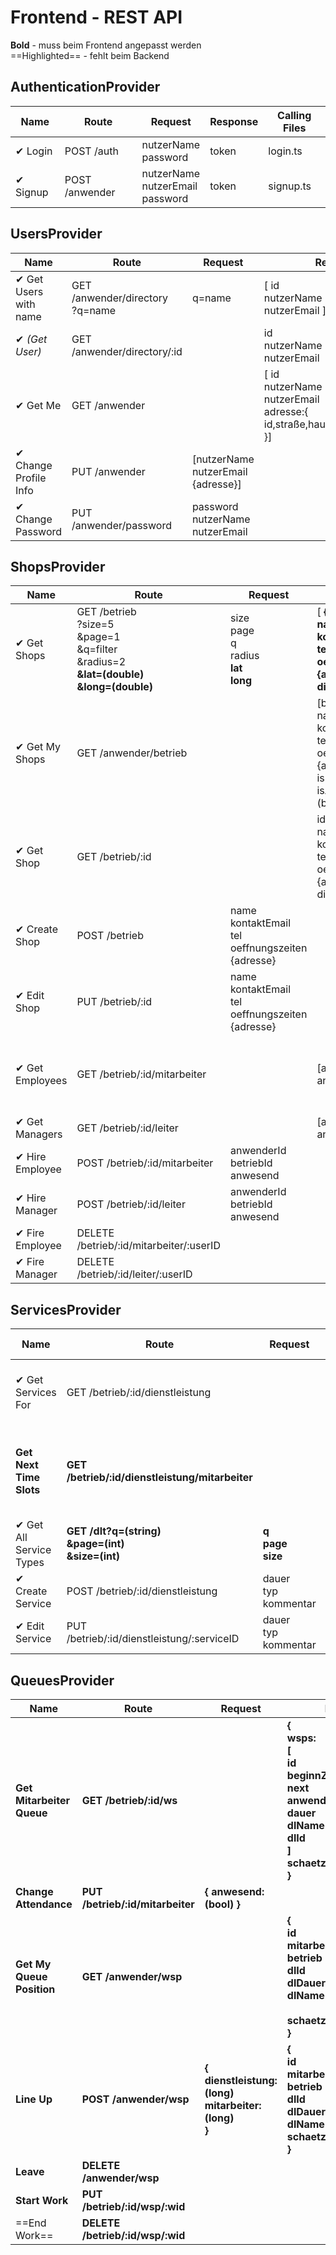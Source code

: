 # Frontend - REST API

**Bold** - muss beim Frontend angepasst werden  
==Highlighted== - fehlt beim Backend

## AuthenticationProvider


Name          	| Route            | Request                    | Response | Calling Files 
-----------------|------------------|-------------------------|----------|---
✔︎ Login		 	 	| POST /auth       | nutzerName<br>password | token | login.ts
✔︎ Signup          | POST /anwender   | nutzerName<br>nutzerEmail<br>password|token | signup.ts 


## UsersProvider

Name          	| Route            | Request                    | Response | Calling Files
-----------------|------------------|-------------------------|----------|---
✔︎ Get Users with name | GET /anwender/directory<br>?q=name | q=name| [ id<br>nutzerName<br>nutzerEmail ] | coworkers.ts
✔︎ *(Get User)* | GET /anwender/directory/:id | | id<br>nutzerName<br>nutzerEmail
✔︎ Get Me | GET /anwender | | [ id<br>nutzerName<br>nutzerEmail<br>adresse:{<br>id,straße,hausNummer,plz,stadt<br>}] | edit-profile.ts
✔︎ Change Profile Info | PUT /anwender | [nutzerName<br>nutzerEmail<br>{adresse}] | | edit-profile.ts
✔︎ Change Password | PUT /anwender/password | password<br>nutzerName<br>nutzerEmail | | edit-password.ts


## ShopsProvider

Name          	| Route            | Request                    | Response | Calling Files 
-----------------|------------------|-------------------------|----------|---
✔︎ Get Shops | GET /betrieb<br>?size=5<br>&page=1<br>&q=filter<br>&radius=2<br>**&lat=(double)<br>&long=(double)** | size<br>page<br>q<br>radius <br>**lat<br>long**| [ **{id<br>name<br>kontaktEmail<br>tel<br>oeffnungszeiten<br>{adresse},<br>distanz}** ] | dashboard.ts<br>shops.ts
✔︎ Get My Shops | GET /anwender/betrieb | | [betrieb: {id<br>name<br>kontaktEmail<br>tel<br>oeffnungszeiten<br>{adresse}}<br>isLeiter (bool)<br>isAnwesend (bool)] | dashboard.ts<br>my-shops.ts
✔︎ Get Shop | GET /betrieb/:id | | id<br>name<br>kontaktEmail<br>tel<br>oeffnungszeiten<br>{adresse}<br>distanz | my-shop-single.ts<br>shop-info.ts<br>shop-single.ts
✔︎ Create Shop | POST /betrieb | name<br>kontaktEmail<br>tel<br>oeffnungszeiten<br>{adresse} | | shop-info.ts
✔︎ Edit Shop | PUT /betrieb/:id | name<br>kontaktEmail<br>tel<br>oeffnungszeiten<br>{adresse} | | shop-info.ts
✔︎ Get Employees | GET /betrieb/:id/mitarbeiter | | [anwenderId<br>anwesend] | my-shop-single.ts<br>service-single.ts<br>shop-single.ts
✔︎ Get Managers | GET /betrieb/:id/leiter | | [anwenderId<br>anwesend] | my-shop-single.ts
✔︎ Hire Employee | POST /betrieb/:id/mitarbeiter | anwenderId<br>betriebId<br>anwesend | | coworkers.ts<br>my-shop-single.ts
✔︎ Hire Manager | POST /betrieb/:id/leiter | anwenderId<br>betriebId<br>anwesend | | coworkers.ts<br>my-shop-single.ts
✔︎ Fire Employee | DELETE /betrieb/:id/mitarbeiter/:userID | | | my-shop-single.ts 
✔︎ Fire Manager | DELETE /betrieb/:id/leiter/:userID | | | my-shop-single.ts



## ServicesProvider

Name          	| Route            | Request                    | Response | Calling Files
-----------------|------------------|-------------------------|----------|---
✔︎ Get Services For | GET /betrieb/:id/dienstleistung | | [ serviceID<br>typ] | my-shop-single.ts<br>shop-single.ts
**Get Next Time Slots** | **GET /betrieb/:id/dienstleistung/mitarbeiter** | | **[<br>{<br>id<br>mitarbeiter<br>schaetzZeitpunkt<br>}<br>]** | **service-single.ts**
✔︎ Get All Service Types | **GET /dlt?q=(string)<br>&page=(int)<br>&size=(int)**  | **q <br> page <br> size** | **[ {id: (long), name: (string)} ]** | service-info.ts
✔︎ Create Service | POST /betrieb/:id/dienstleistung | dauer<br>typ<br>kommentar | | service-info.ts
✔︎ Edit Service | PUT /betrieb/:id/dienstleistung/:serviceID | dauer<br>typ<br>kommentar | | service-info.ts




## QueuesProvider

Name          	| Route            | Request                    | Response | Calling Files
-----------------|------------------|-------------------------|----------|---
**Get Mitarbeiter Queue**     | **GET /betrieb/:id/ws** | | **{<br>wsps:<br>[<br>id<br>beginnZeitpunkg<br>next<br>anwender<br>dauer<br>dlName<br>dlId<br>]<br>schaetzEnde(timestamp)<br>}** | my-queue-single.ts
**Change Attendance** | **PUT /betrieb/:id/mitarbeiter** | **{ anwesend: (bool) }** | | **my-queue.single.ts**
**Get My Queue Position** | **GET /anwender/wsp** | | **{<br>id<br>mitarbeiter<br>betrieb<br>dlId<br>dlDauer<br>dlName<br><br>schaetzZeitpunkt<br>}** | dashboard.ts<br>my-queue-position.ts
**Line Up** | **POST /anwender/wsp** | **{ <br> dienstleistung: (long)<br>mitarbeiter: (long) <br>}** | **{<br>  id<br>  mitarbeiter<br>  betrieb<br>  dlId<br>  dlDauer<br>  dlName<br>schaetzZeitpunkt<br>}**| service-single.ts
**Leave** | **DELETE /anwender/wsp**  | | | my-queue.position.ts
**Start Work** | **PUT  /betrieb/:id/wsp/:wid**  | | | 
==End Work== | **DELETE  /betrieb/:id/wsp/:wid**  | | | 
